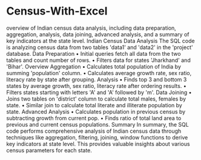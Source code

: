 # Census-With-Excel
overview of Indian census data analysis, including data preparation, aggregation, analysis, data joining, advanced analysis, and a summary of key indicators at the state level.
Indian Census Data Analysis
The SQL code is analyzing census data from two tables 'data1' and 'data2' in the 'project' database.
Data Preparation
• Initial queries fetch all data from the two tables and count number of rows.
• Filters data for states 'Jharkhand' and 'Bihar'.
Overview
Aggregation
• Calculates total population of India by summing 'population' column.
• Calculates average growth rate, sex ratio, literacy rate by state after grouping.
Analysis
• Finds top 3 and bottom 3 states by average growth, sex ratio, literacy rate after ordering
results.
• Filters states starting with letters 'A' and 'A' followed by 'm'.
Data Joining
• Joins two tables on 'district' column to calculate total males, females by state.
• Similar join to calculate total literate and illiterate population by state.
Advanced Analysis
• Calculates population in previous census by subtracting growth from current pop.
• Finds ratio of total land area to previous and current census populations.
Summary
In summary, the SQL code performs comprehensive analysis of Indian census data through techniques like aggregation, filtering, joining, window functions to derive key indicators at state level. This provides valuable insights about various census parameters for each state.
